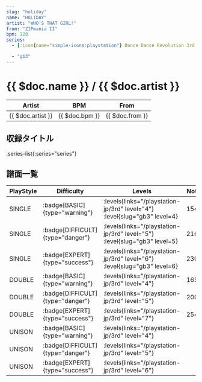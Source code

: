 ```yaml
---
slug: "holiday"
name: "HOLIDAY"
artist: "WHO'S THAT GIRL!"
from: "ZIPmania II"
bpm: 128
series:
  - [:icon{name="simple-icons:playstation"} Dance Dance Revolution 3rd MIX :icon{name="flag:jp-4x3"}](/playstation-jp/3rd)

  - "gb3"
---
```


# {{ $doc.name }} / {{ $doc.artist }}

|Artist|BPM|From|
|------|---|----|
|{{ $doc.artist }}|{{ $doc.bpm }}|{{ $doc.from }}|

## 収録タイトル

:series-list{:series="series"}

## 譜面一覧

|PlayStyle|Difficulty|Levels|Notes|Movie|
|---------|----------|------|-----|-----|
|SINGLE| :badge[BASIC]{type="warning"}| :levels{links="/playstation-jp/3rd" level="4"} :level{slug="gb3" level=4}|154/0||
|SINGLE| :badge[DIFFICULT]{type="danger"}| :levels{links="/playstation-jp/3rd" level="5"} :level{slug="gb3" level=5}|216/0||
|SINGLE| :badge[EXPERT]{type="success"}| :levels{links="/playstation-jp/3rd" level="6"} :level{slug="gb3" level=6}|230/0||
|DOUBLE| :badge[BASIC]{type="warning"}| :levels{links="/playstation-jp/3rd" level="4"}|165/0||
|DOUBLE| :badge[DIFFICULT]{type="danger"}| :levels{links="/playstation-jp/3rd" level="5"}|200/0||
|DOUBLE| :badge[EXPERT]{type="success"}| :levels{links="/playstation-jp/3rd" level="7"}|254/0||
|UNISON| :badge[BASIC]{type="warning"}| :levels{links="/playstation-jp/3rd" level="4"}|||
|UNISON| :badge[DIFFICULT]{type="danger"}| :levels{links="/playstation-jp/3rd" level="5"}|||
|UNISON| :badge[EXPERT]{type="success"}| :levels{links="/playstation-jp/3rd" level="6"}|||
